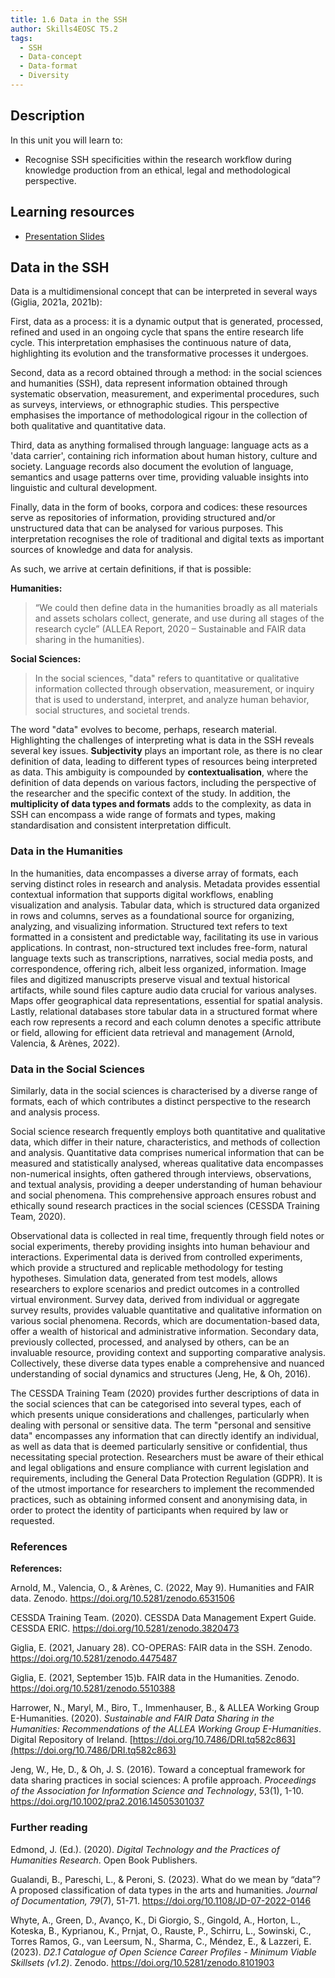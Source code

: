 ```yaml
---
title: 1.6 Data in the SSH
author: Skills4EOSC T5.2
tags:
  - SSH
  - Data-concept
  - Data-format
  - Diversity
---
```

## Description

In this unit you will learn to: 

- Recognise SSH specificities within the research workflow during knowledge production from an ethical, legal and methodological perspective.


## Learning resources

- <a href="https://docs.google.com/presentation/d/12pZkgoUSe-WLyUflf2CT-FMHrMY8hIwp/edit?usp=sharing&ouid=102604071504748959042&rtpof=true&sd=true" target="_blank">Presentation Slides</a>
## Data in the SSH

Data is a multidimensional concept that can be interpreted in several ways (Giglia, 2021a, 2021b):

First, data as a process: it is a dynamic output that is generated, processed, refined and used in an ongoing cycle that spans the entire research life cycle. This interpretation emphasises the continuous nature of data, highlighting its evolution and the transformative processes it undergoes.

Second, data as a record obtained through a method: in the social sciences and humanities (SSH), data represent information obtained through systematic observation, measurement, and experimental procedures, such as surveys, interviews, or ethnographic studies. This perspective emphasises the importance of methodological rigour in the collection of both qualitative and quantitative data.

Third, data as anything formalised through language: language acts as a 'data carrier', containing rich information about human history, culture and society. Language records also document the evolution of language, semantics and usage patterns over time, providing valuable insights into linguistic and cultural development.

Finally, data in the form of books, corpora and codices: these resources serve as repositories of information, providing structured and/or unstructured data that can be analysed for various purposes. This interpretation recognises the role of traditional and digital texts as important sources of knowledge and data for analysis. 

As such, we arrive at certain definitions, if that is possible:

**Humanities:**
> “We could then define data in the humanities broadly as all materials and assets scholars collect, generate, and use during all stages of the research cycle” (ALLEA Report, 2020 – Sustainable and FAIR data sharing in the humanities).

**Social Sciences:**
> In the social sciences, "data" refers to quantitative or qualitative information collected through observation, measurement, or inquiry that is used to understand, interpret, and analyze human behavior, social structures, and societal trends.

The word "data" evolves to become, perhaps, research material. Highlighting the challenges of interpreting what is data in the SSH reveals several key issues. **Subjectivity** plays an important role, as there is no clear definition of data, leading to different types of resources being interpreted as data. This ambiguity is compounded by **contextualisation**, where the definition of data depends on various factors, including the perspective of the researcher and the specific context of the study. In addition, the **multiplicity of data types and formats** adds to the complexity, as data in SSH can encompass a wide range of formats and types, making standardisation and consistent interpretation difficult.

### Data in the Humanities

In the humanities, data encompasses a diverse array of formats, each serving distinct roles in research and analysis. Metadata provides essential contextual information that supports digital workflows, enabling visualization and analysis. Tabular data, which is structured data organized in rows and columns, serves as a foundational source for organizing, analyzing, and visualizing information. Structured text refers to text formatted in a consistent and predictable way, facilitating its use in various applications. In contrast, non-structured text includes free-form, natural language texts such as transcriptions, narratives, social media posts, and correspondence, offering rich, albeit less organized, information. Image files and digitized manuscripts preserve visual and textual historical artifacts, while sound files capture audio data crucial for various analyses. Maps offer geographical data representations, essential for spatial analysis. Lastly, relational databases store tabular data in a structured format where each row represents a record and each column denotes a specific attribute or field, allowing for efficient data retrieval and management (Arnold, Valencia, & Arènes, 2022).

### Data in the Social Sciences

Similarly, data in the social sciences is characterised by a diverse range of formats, each of which contributes a distinct perspective to the research and analysis process. 

Social science research frequently employs both quantitative and qualitative data, which differ in their nature, characteristics, and methods of collection and analysis. Quantitative data comprises numerical information that can be measured and statistically analysed, whereas qualitative data encompasses non-numerical insights, often gathered through interviews, observations, and textual analysis, providing a deeper understanding of human behaviour and social phenomena. This comprehensive approach ensures robust and ethically sound research practices in the social sciences (CESSDA Training Team, 2020).

Observational data is collected in real time, frequently through field notes or social experiments, thereby providing insights into human behaviour and interactions. Experimental data is derived from controlled experiments, which provide a structured and replicable methodology for testing hypotheses. Simulation data, generated from test models, allows researchers to explore scenarios and predict outcomes in a controlled virtual environment. Survey data, derived from individual or aggregate survey results, provides valuable quantitative and qualitative information on various social phenomena.  Records, which are documentation-based data, offer a wealth of historical and administrative information. Secondary data, previously collected, processed, and analysed by others, can be an invaluable resource, providing context and supporting comparative analysis. Collectively, these diverse data types enable a comprehensive and nuanced understanding of social dynamics and structures (Jeng, He, & Oh, 2016).

The CESSDA Training Team (2020) provides further descriptions of data in the social sciences that can be categorised into several types, each of which presents unique considerations and challenges, particularly when dealing with personal or sensitive data. The term "personal and sensitive data" encompasses any information that can directly identify an individual, as well as data that is deemed particularly sensitive or confidential, thus necessitating special protection. Researchers must be aware of their ethical and legal obligations and ensure compliance with current legislation and requirements, including the General Data Protection Regulation (GDPR). It is of the utmost importance for researchers to implement the recommended practices, such as obtaining informed consent and anonymising data, in order to protect the identity of participants when required by law or requested.


### References

**References:**

Arnold, M., Valencia, O., & Arènes, C. (2022, May 9). Humanities and FAIR data. Zenodo. https://doi.org/10.5281/zenodo.6531506

CESSDA Training Team. (2020). CESSDA Data Management Expert Guide. CESSDA ERIC. https://doi.org/10.5281/zenodo.3820473

Giglia, E. (2021, January 28). CO-OPERAS: FAIR data in the SSH. Zenodo. https://doi.org/10.5281/zenodo.4475487

Giglia, E. (2021, September 15)b. FAIR data in the Humanities. Zenodo. https://doi.org/10.5281/zenodo.5510388

Harrower, N., Maryl, M., Biro, T., Immenhauser, B., & ALLEA Working Group E-Humanities. (2020). _Sustainable and FAIR Data Sharing in the Humanities: Recommendations of the ALLEA Working Group E-Humanities_. Digital Repository of Ireland. [https://doi.org/10.7486/DRI.tq582c863](https://doi.org/10.7486/DRI.tq582c863)

Jeng, W., He, D., & Oh, J. S. (2016). Toward a conceptual framework for data sharing practices in social sciences: A profile approach. *Proceedings of the Association for Information Science and Technology*, 53(1), 1-10. https://doi.org/10.1002/pra2.2016.14505301037

  
### Further reading

Edmond, J. (Ed.). (2020). *Digital Technology and the Practices of Humanities Research*. Open Book Publishers.

Gualandi, B., Pareschi, L., & Peroni, S. (2023). What do we mean by “data”? A proposed classification of data types in the arts and humanities. *Journal of Documentation, 79*(7), 51-71. https://doi.org/10.1108/JD-07-2022-0146

Whyte, A., Green, D., Avanço, K., Di Giorgio, S., Gingold, A., Horton, L., Koteska, B., Kyprianou, K., Prnjat, O., Rauste, P., Schirru, L., Sowinski, C., Torres Ramos, G., van Leersum, N., Sharma, C., Méndez, E., & Lazzeri, E. (2023). *D2.1 Catalogue of Open Science Career Profiles - Minimum Viable Skillsets (v1.2)*. Zenodo. https://doi.org/10.5281/zenodo.8101903


